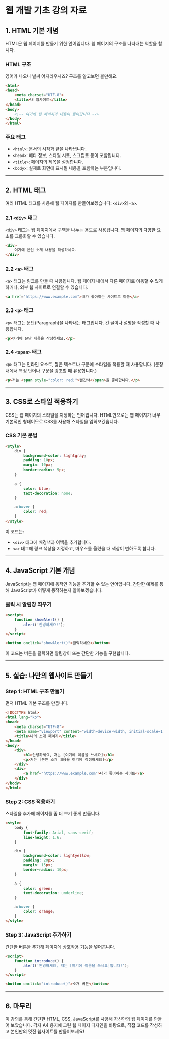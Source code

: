 
# 웹 개발 기초 강의 자료

## 1. HTML 기본 개념
HTML은 웹 페이지를 만들기 위한 언어입니다. 웹 페이지의 구조를 나타내는 역할을 합니다.

### HTML 구조
영어가 나오니 벌써 어지러우시죠? 구조를 알고보면 볼만해요.

```html
<html>
<head>
    <meta charset="UTF-8">
    <title>내 웹사이트</title>
</head>
<body>
    <!-- 여기에 웹 페이지의 내용이 들어갑니다 -->
</body>
</html>
```

### 주요 태그
- `<html>`: 문서의 시작과 끝을 나타냅니다.
- `<head>`: 메타 정보, 스타일 시트, 스크립트 등이 포함됩니다.
- `<title>`: 페이지의 제목을 설정합니다.
- `<body>`: 실제로 화면에 표시될 내용을 포함하는 부분입니다.

---

## 2. HTML 태그
여러 HTML 태그를 사용해 웹 페이지를 만들어보겠습니다: `<div>`와 `<a>`.

### 2.1 `<div>` 태그
`<div>` 태그는 웹 페이지에서 구역을 나누는 용도로 사용됩니다. 웹 페이지의 다양한 요소를 그룹화할 수 있습니다.

```html
<div>
    여기에 본인 소개 내용을 작성하세요.
</div>
```

### 2.2 `<a>` 태그
`<a>` 태그는 링크를 만들 때 사용됩니다. 웹 페이지 내에서 다른 페이지로 이동할 수 있게 하거나, 외부 웹 사이트로 연결할 수 있습니다.

```html
<a href="https://www.example.com">내가 좋아하는 사이트로 이동</a>
```

### 2.3 `<p>` 태그
`<p>` 태그는 문단(Paragraph)을 나타내는 태그입니다. 긴 글이나 설명을 작성할 때 사용합니다.

```html
<p>여기에 문단 내용을 작성하세요.</p>
```

### 2.4 `<span>` 태그
`<p>` 태그는 인라인 요소로, 짧은 텍스트나 구문에 스타일을 적용할 때 사용합니다. (문장 내에서 특정 단어나 구문을 강조할 때 유용합니다.)

```html
<p>저는 <span style="color: red;">빨간색</span>을 좋아합니다.</p>
```

---

## 3. CSS로 스타일 적용하기
CSS는 웹 페이지의 스타일을 지정하는 언어입니다. HTML만으로는 웹 페이지가 너무 기본적인 형태이므로 CSS를 사용해 스타일을 입혀보겠습니다.

### CSS 기본 문법
```html
<style>
    div {
        background-color: lightgray;
        padding: 10px;
        margin: 10px;
        border-radius: 5px;
    }
    
    a {
        color: blue;
        text-decoration: none;
    }

    a:hover {
        color: red;
    }
</style>
```

이 코드는:
- `<div>` 태그에 배경색과 여백을 추가합니다.
- `<a>` 태그에 링크 색상을 지정하고, 마우스를 올렸을 때 색상이 변하도록 합니다.

---

## 4. JavaScript 기본 개념
JavaScript는 웹 페이지에 동적인 기능을 추가할 수 있는 언어입니다. 간단한 예제를 통해 JavaScript가 어떻게 동작하는지 알아보겠습니다.

### 클릭 시 알림창 띄우기
```html
<script>
    function showAlert() {
        alert('안녕하세요!');
    }
</script>

<button onclick="showAlert()">클릭하세요</button>
```

이 코드는 버튼을 클릭하면 알림창이 뜨는 간단한 기능을 구현합니다.

---

## 5. 실습: 나만의 웹사이트 만들기

### Step 1: HTML 구조 만들기
먼저 HTML 기본 구조를 만듭니다.

```html
<!DOCTYPE html>
<html lang="ko">
<head>
    <meta charset="UTF-8">
    <meta name="viewport" content="width=device-width, initial-scale=1.0">
    <title>나의 소개 페이지</title>
</head>
<body>
    <div>
        <h1>안녕하세요, 저는 [여기에 이름을 쓰세요]</h1>
        <p>저는 [본인 소개 내용을 여기에 작성하세요]</p>
    </div>
    <div>
        <a href="https://www.example.com">내가 좋아하는 사이트</a>
    </div>
</body>
</html>
```

### Step 2: CSS 적용하기
스타일을 추가해 페이지를 좀 더 보기 좋게 만듭니다.

```html
<style>
    body {
        font-family: Arial, sans-serif;
        line-height: 1.6;
    }

    div {
        background-color: lightyellow;
        padding: 20px;
        margin: 15px;
        border-radius: 10px;
    }

    a {
        color: green;
        text-decoration: underline;
    }

    a:hover {
        color: orange;
    }
</style>
```

### Step 3: JavaScript 추가하기
간단한 버튼을 추가해 페이지에 상호작용 기능을 넣어봅니다.

```html
<script>
    function introduce() {
        alert('안녕하세요, 저는 [여기에 이름을 쓰세요]입니다!');
    }
</script>

<button onclick="introduce()">소개 버튼</button>
```

---

## 6. 마무리
이 강의를 통해 간단한 HTML, CSS, JavaScript를 사용해 자신만의 웹 페이지를 만들어 보았습니다. 각자 A4 용지에 그린 웹 페이지 디자인을 바탕으로, 직접 코드를 작성하고 본인만의 멋진 웹사이트를 만들어보세요!
